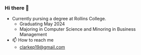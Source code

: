 ### Hi there 👋

* Currently pursing a degree at Rollins College.
   * Graduating May 2024
   * Majoring in Computer Science and Minoring in Business Management
* 📫 How to reach me
   * [clarkep19@gmail.com](mailto:clarkep19@gmail.com)

<!--
**PhilipClarke1/PhilipClarke1** is a ✨ _special_ ✨ repository because its `README.md` (this file) appears on your GitHub profile.

Here are some ideas to get you started:

- 🔭 I’m currently working on ...
- 🌱 I’m currently learning ...
- 👯 I’m looking to collaborate on ...
- 🤔 I’m looking for help with ...
- 💬 Ask me about ...
- 📫 How to reach me: ...
- 😄 Pronouns: ...
- ⚡ Fun fact: ...
-->
